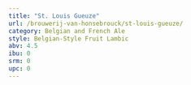```yaml
---
title: "St. Louis Gueuze"
url: /brouwerij-van-honsebrouck/st-louis-gueuze/
category: Belgian and French Ale
style: Belgian-Style Fruit Lambic
abv: 4.5
ibu: 0
srm: 0
upc: 0
---
```


